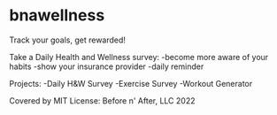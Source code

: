 # bnawellness

Track your goals, get rewarded!

Take a Daily Health and Wellness survey:
-become more aware of your habits
-show your insurance provider
-daily reminder

Projects:
-Daily H&W Survey
-Exercise Survey
-Workout Generator

Covered by MIT License:
Before n' After, LLC 
2022
